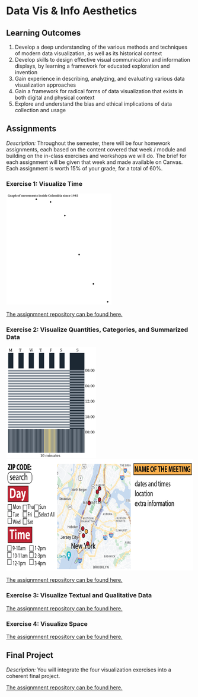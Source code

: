# Data Vis & Info Aesthetics

## Learning Outcomes 
1. Develop a deep understanding of the various methods and techniques of modern data visualization, as well as its historical context 
2. Develop skills to design effective visual communication and information displays, by learning a framework for educated exploration and invention
3. Gain experience in describing, analyzing, and evaluating various data visualization approaches 
4. Gain a framework for radical forms of data visualization that exists in both digital and physical context 
5. Explore and understand the bias and ethical implications of data collection and usage 

## Assignments

<i>Description:</i> Throughout the semester, there will be four homework assignments, each based on the content covered that week / module and building on the in-class exercises and workshops we will do. The brief for each assignment will be given that week and made available on Canvas. Each assignment is worth 15% of your grade, for a total of 60%. 

### Exercise 1: Visualize Time 

<img src="https://github.com/ibonnet/data-vis-info-aesthetics/blob/be2438882dbbe6ebb609da85cd2ac58cedb982e5/Visualize-Time/Movements-inside-Colombia-since-1985.png" height="300">

<a href="https://github.com/ibonnet/data-vis-info-aesthetics/tree/main/Visualize-Time">The assignmnent repository can be found here.</a>


### Exercise 2: Visualize Quantities, Categories, and Summarized Data

<img src="https://github.com/ibonnet/data-vis-info-aesthetics/blob/f0d3b9142bc9a9f0913d81d9e864a317e4c633fd/Visualize-Time/Mapping-Time.png" height="300">

<img src="https://github.com/ibonnet/data-vis-info-aesthetics/blob/main/Visualize-Quantities/Prototype2.png" height="300">


<a href="https://github.com/ibonnet/data-vis-info-aesthetics/tree/main/Visualize-Quantities">The assignmnent repository can be found here.</a>

### Exercise 3: Visualize Textual and Qualitative Data 

<a href="https://github.com/ibonnet/data-vis-info-aesthetics/tree/main/Visualize-Textual-Qualitative-Data">The assignmnent repository can be found here.</a>

### Exercise 4: Visualize Space

<a href="https://github.com/ibonnet/data-vis-info-aesthetics/tree/main/Visualize-Space">The assignmnent repository can be found here.</a>

## Final Project

<i>Description:</i> You will integrate the four visualization exercises into a coherent final project. 

<a href="https://github.com/ibonnet/data-vis-info-aesthetics/tree/main/Final-Project">The assignmnent repository can be found here.</a>
